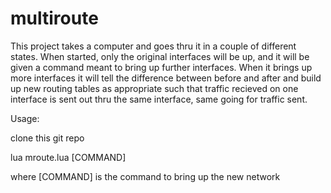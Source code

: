 multiroute
==========

This project takes a computer and goes thru it in a couple of
different states.
When started, only the original interfaces will be up, and it will
be given a command meant to bring up further interfaces.
When it brings up more interfaces it will tell the difference between
before and after and build up new routing tables as appropriate
such that traffic recieved on one interface is sent out thru the
same interface, same going for traffic sent.

Usage:

clone this git repo

lua mroute.lua [COMMAND]

where [COMMAND] is the command to bring up the new network

